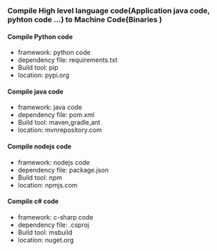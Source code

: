 ### Compile High level language code(Application java code, pyhton code ...) to Machine Code(Binaries )

#### Compile Python code
- framework: python code
- dependency file: requirements.txt
- Build tool: pip
- location: pypi.org

#### Compile java code
- framework: java code
- dependency file: pom.xml
- Build tool: maven,gradle,ant
- location: mvnrepository.com


#### Compile nodejs code
- framework: nodejs code
- dependency file: package.json
- Build tool: npm 
- location: npmjs.com


#### Compile c# code
- framework: c-sharp code
- dependency file: .csproj
- Build tool: msbuild 
- location: nuget.org
